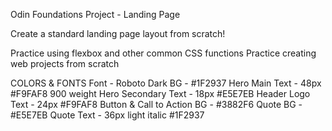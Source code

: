 Odin Foundations Project - Landing Page

Create a standard landing page layout from scratch!

Practice using flexbox and other common CSS functions
Practice creating web projects from scratch

COLORS & FONTS
Font - Roboto
Dark BG - #1F2937
Hero Main Text - 48px #F9FAF8 900 weight
Hero Secondary Text - 18px #E5E7EB
Header Logo Text - 24px #F9FAF8
Button & Call to Action BG - #3882F6
Quote BG - #E5E7EB
Quote Text - 36px light italic #1F2937
